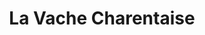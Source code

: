 ---
title: "La Vache Charentaise"
url: /breuil-la-reorte/la-vache-charentaise/
shop: produits laitiers
---